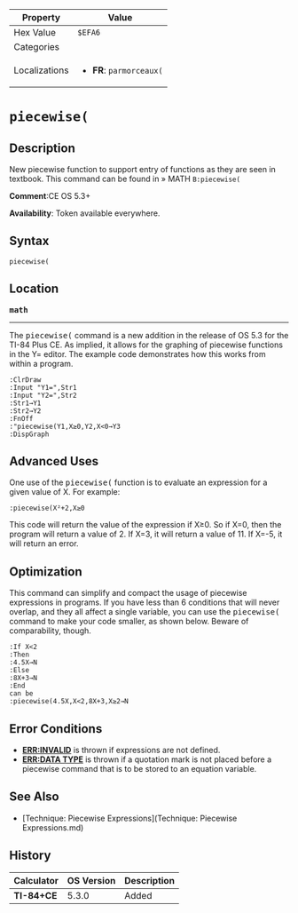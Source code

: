 | Property      | Value |
|---------------|-------|
| Hex Value     | `$EFA6`|
| Categories    | <ul></ul> |
| Localizations | <ul><li><b>FR</b>: `parmorceaux(`</li></ul> |

# `piecewise(`

## Description
New piecewise function to support entry of functions as they are seen in textbook. This command can be found in » MATH `B:piecewise(`

<b>Comment</b>:CE OS 5.3+

<b>Availability</b>: Token available everywhere.

## Syntax
`piecewise(`

## Location
<tt><kbd><b>math</b></kbd></tt>
<hr>

The <tt>piecewise(</tt> command is a new addition in the release of OS 5.3 for the TI-84 Plus CE. As implied, it allows for the graphing of piecewise functions in the Y= editor. The example code demonstrates how this works from within a program.

```ti-basic
:ClrDraw
:Input "Y1=",Str1
:Input "Y2=",Str2
:Str1→Y1
:Str2→Y2
:FnOff
:"piecewise(Y1,X≥0,Y2,X<0→Y3
:DispGraph
```

## Advanced Uses

One use of the <tt>piecewise(</tt> function is to evaluate an expression for a given value of X. For example:

```ti-basic
:piecewise(X²+2,X≥0
```

This code will return the value of the expression if X≥0. So if X=0, then the program will return a value of 2. If X=3, it will return a value of 11. If X=-5, it will return an error.

## Optimization

This command can simplify and compact the usage of piecewise expressions in programs. If you have less than 6 conditions that will never overlap, and they all affect a single variable, you can use the <tt>piecewise(</tt> command to make your code smaller, as shown below. Beware of comparability, though.

```ti-basic
:If X<2
:Then
:4.5X→N
:Else
:8X+3→N
:End
can be
:piecewise(4.5X,X<2,8X+3,X≥2→N
```

## Error Conditions

*   **[ERR:INVALID](errors#invalid)** is thrown if expressions are not defined.
*   **[ERR:DATA TYPE](errors#data-type)** is thrown if a quotation mark is not placed before a piecewise command that is to be stored to an equation variable.

## See Also

*   [Technique: Piecewise Expressions](Technique: Piecewise Expressions.md)

## History
| Calculator | OS Version | Description |
|------------|------------|-------------|
| <b>TI-84+CE</b> | 5.3.0 | Added |


